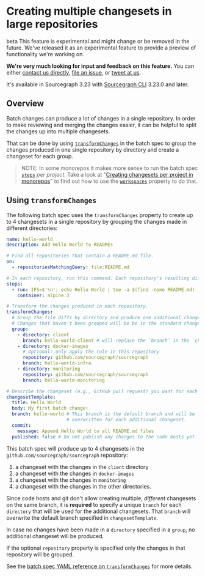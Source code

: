 # Creating multiple changesets in large repositories

<style>
.markdown-body h2 { margin-top: 50px; }
.markdown-body pre.chroma { font-size: 0.75em; }
</style>

<aside class="experimental">
<p>
<span class="badge badge-beta">beta</span> This feature is experimental and might change or be removed in the future. We've released it as an experimental feature to provide a preview of functionality we're working on.
</p>

<p><b>We're very much looking for input and feedback on this feature.</b> You can either <a href="https://about.sourcegraph.com/contact">contact us directly</a>, <a href="https://github.com/sourcegraph/sourcegraph">file an issue</a>, or <a href="https://twitter.com/sourcegraph">tweet at us</a>.</p>

<p>It's available in Sourcegraph 3.23 with <a href="https://github.com/sourcegraph/src-cli">Sourcegraph CLI</a> 3.23.0 and later.</p>
</aside>

## Overview

Batch changes can produce a lot of changes in a single repository. In order to make reviewing and merging the changes easier, it can be helpful to split the changes up into multiple changesets.

That can be done by using [`transformChanges`](../references/batch_spec_yaml_reference.md#transformchanges) in the batch spec to group the changes produced in one single repository by directory and create a changeset for each group.

> NOTE: In some monorepos it makes more sense to run the batch spec [`steps`][steps] _per project_. Take a look at "[Creating changesets per project in monorepos](./creating_changesets_per_project_in_monorepos.md)" to find out how to use the [`workspaces`][workspaces] property to do that.

## Using `transformChanges`

The following batch spec uses the `transformChanges` property to create up to 4 changesets in a single repository by grouping the changes made in different directories:

```yaml
name: hello-world
description: Add Hello World to READMEs

# Find all repositories that contain a README.md file.
on:
  - repositoriesMatchingQuery: file:README.md

# In each repository, run this command. Each repository's resulting diff is captured.
steps:
  - run: IFS=$'\n'; echo Hello World | tee -a $(find -name README.md)
    container: alpine:3

# Transform the changes produced in each repository.
transformChanges:
  # Group the file diffs by directory and produce one additional changeset per group.
  # Changes that haven't been grouped will be be in the standard changeset.
  group:
    - directory: client
      branch: hello-world-client # will replace the `branch` in the `changesetTemplate`
    - directory: docker-images
      # Optional: only apply the rule in this repository
      repository: github.com/sourcegraph/sourcegraph
      branch: hello-world-infra
    - directory: monitoring
      repository: github.com/sourcegraph/sourcegraph
      branch: hello-world-monitoring

# Describe the changeset (e.g., GitHub pull request) you want for each repository.
changesetTemplate:
  title: Hello World
  body: My first batch change!
  branch: hello-world # This branch is the default branch and will be
                      # overwritten for each additional changeset.
  commit:
    message: Append Hello World to all README.md files
  published: false # Do not publish any changes to the code hosts yet
```

This batch spec will produce up to 4 changesets in the `github.com/sourcegraph/sourcegraph` repository:

1. a changeset with the changes in the `client` directory
1. a changeset with the changes in `docker-images`
1. a changeset with the changes in `monitoring`
1. a changeset with the changes in the other directories.

Since code hosts and git don't allow creating multiple, _different_ changesets on the same branch, it is **required** to specify a unique `branch` for each `directory` that will be used for the additional changesets. That `branch` will overwrite the default branch specified in `changesetTemplate`.

In case no changes have been made in a `directory` specified in a `group`, no additional changeset will be produced.

If the optional `repository` property is specified only the changes in that repository will be grouped.

See the [batch spec YAML reference on `transformChanges`](../references/batch_spec_yaml_reference.md#transformchanges) for more details.

<!-- References for easier reading of text above: -->

[steps]: ../references/batch_spec_yaml_reference.md#steps
[workspaces]: ../references/batch_spec_yaml_reference.md#workspaces
